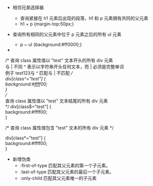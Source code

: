 * 相邻兄弟选择器
    + 查询紧接在 h1 元素后出现的段落，h1 和 p 元素拥有共同的父元素
    + h1 + p {margin-top:50px;}
   
* 查询所有相同的父元素中位于 p 元素之后的所有 ul 元素
    + p ~ ul {background:#ff0000;}
 
* 
/* 
   查询 class 属性值以 "test" 文本开头的所有 div 元素  
   与 | 不同 ^ 表示以字符串开头任何文本，而 | 必须是完整单词  
   例子 test123与 ^ 匹配与 | 不匹配
  */  
  div[class^="test"] {  
    background:#ffff00;  
  }  
  /*   
   查询 class 属性值以 "test" 文本结尾的所有 div 元素  
  */
  div[class$="test"] {  
    background:#ffff00;  
  }  
  
  /* 查询 class 属性值包含 "test" 文本的所有 div 元素 */  
  
  div[class*="test"] {  
    background:#ffff00;  
  }  
* 新增伪类
    + :first-of-type 匹配其父元素的第一个子元素。
    + :last-of-type 匹配其父元素的最后一个子元素。
    + :only-child 匹配其父元素唯一的子元素
   



